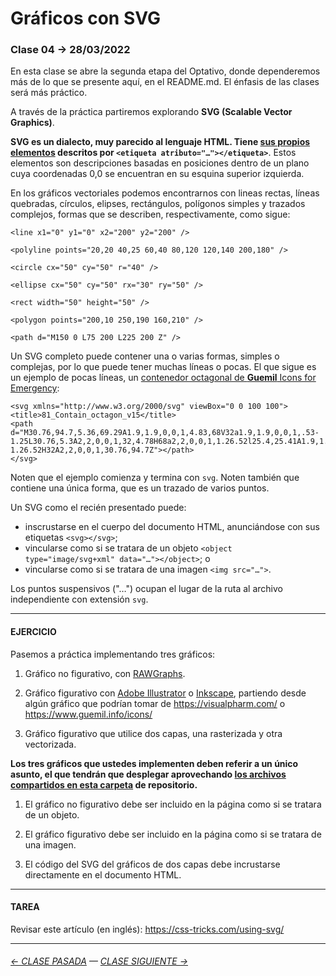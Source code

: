 # Gráficos con SVG

### Clase 04 → 28/03/2022

En esta clase se abre la segunda etapa del Optativo, donde dependeremos más de lo que se presente aquí, en el README.md. El énfasis de las clases será más práctico.

A través de la práctica partiremos explorando **SVG (Scalable Vector Graphics)**.

**SVG es un dialecto, muy parecido al lenguaje HTML. Tiene [sus propios elementos](https://developer.mozilla.org/es/docs/Web/SVG/Element#elementos_svg_por_categor%C3%ADas) descritos por `<etiqueta atributo="…"></etiqueta>`**. Estos elementos son descripciones basadas en posiciones dentro de un plano cuya coordenadas 0,0 se encuentran en su esquina superior izquierda.

En los gráficos vectoriales podemos encontrarnos con lineas rectas, líneas quebradas, círculos, elipses, rectángulos, polígonos simples y trazados complejos, formas que se describen, respectivamente, como sigue:

```
<line x1="0" y1="0" x2="200" y2="200" />

<polyline points="20,20 40,25 60,40 80,120 120,140 200,180" />

<circle cx="50" cy="50" r="40" />

<ellipse cx="50" cy="50" rx="30" ry="50" />

<rect width="50" height="50" />

<polygon points="200,10 250,190 160,210" />

<path d="M150 0 L75 200 L225 200 Z" />
```

Un SVG completo puede contener una o varias formas, simples o complejas, por lo que puede tener muchas líneas o pocas. El que sigue es un ejemplo de pocas líneas, un [contenedor octagonal de **Guemil** Icons for Emergency](https://www.guemil.info/81_contain_octagon_v15/):

```
<svg xmlns="http://www.w3.org/2000/svg" viewBox="0 0 100 100">
<title>81_Contain_octagon_v15</title>
<path d="M30.76,94.7,5.36,69.29A1.9,1.9,0,0,1,4.83,68V32a1.9,1.9,0,0,1,.53-1.25L30.76,5.3A2,2,0,0,1,32,4.78H68a2,2,0,0,1,1.26.52l25.4,25.41A1.9,1.9,0,0,1,95.17,32V68a1.9,1.9,0,0,1-.53,1.25L69.24,94.7a2,2,0,0,1-1.26.52H32A2,2,0,0,1,30.76,94.7Z"></path>
</svg>
```
Noten que el ejemplo comienza y termina con `svg`. Noten también que contiene una única forma, que es un trazado de varios puntos.

Un SVG como el recién presentado puede:

- inscrustarse en el cuerpo del documento HTML, anunciándose con sus etiquetas `<svg></svg>`; 
- vincularse como si se tratara de un objeto `<object type="image/svg+xml" data="…"></object>`; o 
- vincularse como si se tratara de una imagen `<img src="…">`.

Los puntos suspensivos ("…") ocupan el lugar de la ruta al archivo independiente con extensión `svg`.

- - - - - - - - 

#### EJERCICIO

Pasemos a práctica implementando tres gráficos:

1. Gráfico no figurativo, con [RAWGraphs](https://app.rawgraphs.io/).

2. Gráfico figurativo con [Adobe Illustrator](https://www.adobe.com/la/products/illustrator.html) o [Inkscape](https://inkscape.org/es/), partiendo desde algún gráfico que podrían tomar de https://visualpharm.com/ o https://www.guemil.info/icons/

3. Gráfico figurativo que utilice dos capas, una rasterizada y otra vectorizada.

**Los tres gráficos que ustedes implementen deben referir a un único asunto, el que tendrán que desplegar aprovechando [los archivos compartidos en esta carpeta](https://profesorfaco.github.io/dno075-2022-1/clase-04/) de repositorio.**

1. El gráfico no figurativo debe ser incluido en la página como si se tratara de un objeto. 

2. El gráfico figurativo debe ser incluido en la página como si se tratara de una imagen. 

3. El código del SVG del gráficos de dos capas debe incrustarse directamente en el documento HTML.

- - - - - - - - 

#### TAREA

Revisar este artículo (en inglés): https://css-tricks.com/using-svg/

- - - - - - - 

###### [← CLASE PASADA](https://github.com/profesorfaco/dno075-2022-1/tree/main/clase-03) — [CLASE SIGUIENTE →](https://github.com/profesorfaco/dno075-2022-1/tree/main/clase-05) 
